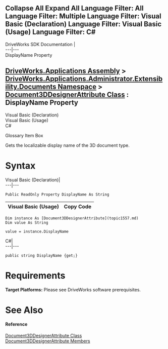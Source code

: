Collapse All Expand All Language Filter: All  Language Filter: Multiple  Language Filter: Visual Basic (Declaration) Language Filter: Visual Basic (Usage) Language Filter: C#  
---  
DriveWorks SDK Documentation  |   
---|---  
DisplayName Property   
  
[DriveWorks.Applications Assembly](topic13.md) > [DriveWorks.Applications.Administrator.Extensibility.Documents Namespace](topic1507.md) > [Document3DDesignerAttribute Class](topic1557.md) : DisplayName Property  
---  
  
Visual Basic (Declaration)    
Visual Basic (Usage)    
C# 

Glossary Item Box

Gets the localizable display name of the 3D document type. 

# Syntax

Visual Basic (Declaration)|   
---|---  
      
    
    Public ReadOnly Property DisplayName As String  
  
Visual Basic (Usage)| Copy Code  
---|---  
      
    
    Dim instance As [Document3DDesignerAttribute](topic1557.md)
    Dim value As String
     
    value = instance.DisplayName  
  
C#|   
---|---  
      
    
    public string DisplayName {get;}  
  
# Requirements

**Target Platforms:** Please see DriveWorks software prerequisites.

# See Also

#### Reference

[Document3DDesignerAttribute Class](topic1557.md)   
[Document3DDesignerAttribute Members](topic1558.md)


